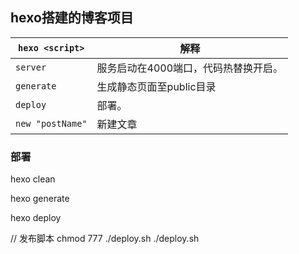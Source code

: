 ## hexo搭建的博客项目


|`hexo <script>`|解释|
|------------------|-----------|
|`server`|服务启动在4000端口，代码热替换开启。|
|`generate`|生成静态页面至public目录|
|`deploy`|部署。|
|`new "postName"`|新建文章|

### 部署

hexo clean

hexo generate

hexo deploy

// 发布脚本 
chmod 777 ./deploy.sh
./deploy.sh

